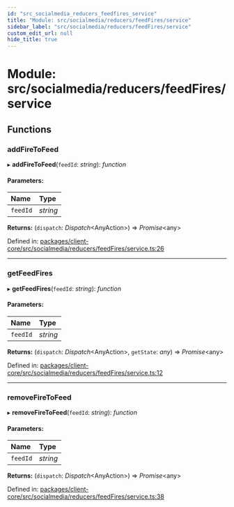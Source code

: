 ```yaml
---
id: "src_socialmedia_reducers_feedfires_service"
title: "Module: src/socialmedia/reducers/feedFires/service"
sidebar_label: "src/socialmedia/reducers/feedFires/service"
custom_edit_url: null
hide_title: true
---
```


# Module: src/socialmedia/reducers/feedFires/service

## Functions

### addFireToFeed

▸ **addFireToFeed**(`feedId`: *string*): *function*

#### Parameters:

| Name | Type |
| :------ | :------ |
| `feedId` | *string* |

**Returns:** (`dispatch`: *Dispatch*<AnyAction\>) => *Promise*<any\>

Defined in: [packages/client-core/src/socialmedia/reducers/feedFires/service.ts:26](https://github.com/xr3ngine/xr3ngine/blob/7e8e151f1/packages/client-core/src/socialmedia/reducers/feedFires/service.ts#L26)

___

### getFeedFires

▸ **getFeedFires**(`feedId`: *string*): *function*

#### Parameters:

| Name | Type |
| :------ | :------ |
| `feedId` | *string* |

**Returns:** (`dispatch`: *Dispatch*<AnyAction\>, `getState`: *any*) => *Promise*<any\>

Defined in: [packages/client-core/src/socialmedia/reducers/feedFires/service.ts:12](https://github.com/xr3ngine/xr3ngine/blob/7e8e151f1/packages/client-core/src/socialmedia/reducers/feedFires/service.ts#L12)

___

### removeFireToFeed

▸ **removeFireToFeed**(`feedId`: *string*): *function*

#### Parameters:

| Name | Type |
| :------ | :------ |
| `feedId` | *string* |

**Returns:** (`dispatch`: *Dispatch*<AnyAction\>) => *Promise*<any\>

Defined in: [packages/client-core/src/socialmedia/reducers/feedFires/service.ts:38](https://github.com/xr3ngine/xr3ngine/blob/7e8e151f1/packages/client-core/src/socialmedia/reducers/feedFires/service.ts#L38)
